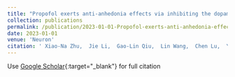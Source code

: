 ```yaml
---
title: "Propofol exerts anti-anhedonia effects via inhibiting the dopamine transporter"
collection: publications
permalink: /publication/2023-01-01-Propofol-exerts-anti-anhedonia-effects-via-inhibiting-the-dopamine-transporter
date: 2023-01-01
venue: 'Neuron'
citation: ' Xiao-Na Zhu,  Jie Li,  Gao-Lin Qiu,  Lin Wang,  Chen Lu,  Yi-Ge Guo,  Ke-Xin Yang,  Fang Cai,  Tao Xu,  Ti-Fei Yuan,  Ji Hu, &quot;Propofol exerts anti-anhedonia effects via inhibiting the dopamine transporter.&quot; Neuron, 2023.'
---
```

Use [Google Scholar](https://scholar.google.com/scholar?q=Propofol+exerts+anti+anhedonia+effects+via+inhibiting+the+dopamine+transporter){:target="_blank"} for full citation